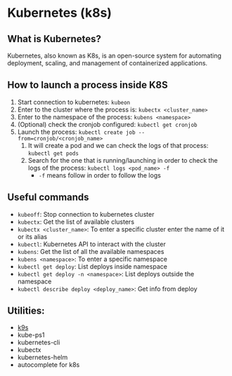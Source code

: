 # Kubernetes (k8s)

## What is Kubernetes?
Kubernetes, also known as K8s, is an open-source system for automating deployment, scaling, and management of containerized applications.


## How to launch a process inside K8S
1. Start connection to kubernetes: `kubeon`
2. Enter to the cluster where the process is: `kubectx <cluster_name>` 
3. Enter to the namespace of the process: `kubens <namespace>`
4. (Optional) check the cronjob configured: `kubectl get cronjob`
5. Launch the process: `kubectl create job --from=cronjob/<cronjob_name>`
    1. It will create a pod and we can check the logs of that process: `kubectl get pods`
    2. Search for the one that is running/launching in order to check the logs of the process: `kubectl logs <pod_name> -f`
        * `-f` means follow in order to follow the logs


## Useful commands
* `kubeoff`: Stop connection to kubernetes cluster
* `kubectx`: Get the list of available clusters 
* `kubectx <cluster_name>`: To enter a specific cluster enter the name of it or its alias
* `kubectl`: Kubernetes API to interact with the cluster
* `kubens`: Get the list of all the available namespaces
* `kubens <namespace>`: To enter a specific namespace
* `kubectl get deploy`: List deploys inside namespace
* `kubectl get deploy -n <namespace>`: List deploys outside the namespace
* `kubectl describe deploy <deploy_name>`: Get info from deploy 


## Utilities:
* [k9s](https://github.com/derailed/k9s)
* kube-ps1
* kubernetes-cli
* kubectx
* kubernetes-helm
* autocomplete for k8s